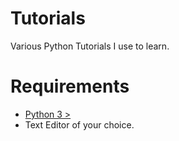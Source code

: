 # Tutorials
Various Python Tutorials I use to learn.

# Requirements
* [Python 3 >](https://www.python.org/) 
* Text Editor of your choice.

